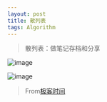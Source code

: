 ```yaml
---
layout: post
title: 散列表
tags: Algorithm
---
```

> 散列表：做笔记存档和分享

![image](http://upyun.midnight2104.com/blog/20190324/hash1.jpg)

![image](http://upyun.midnight2104.com/blog/20190324/hash2.jpg)


> From[极客时间](https://time.geekbang.org/)